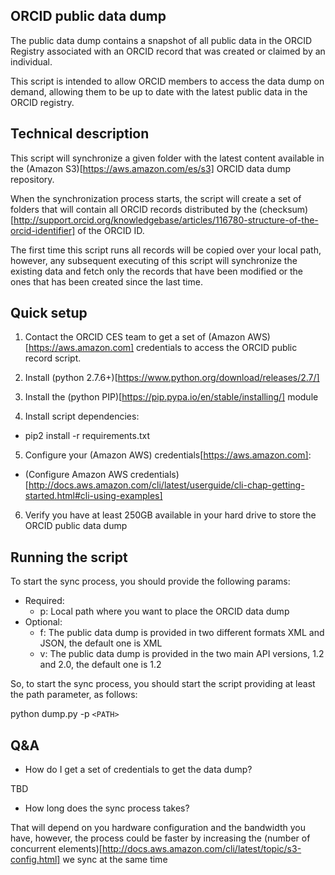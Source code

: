 ﻿## ORCID public data dump

The public data dump contains a snapshot of all public data in the ORCID Registry associated with an ORCID record that was created or claimed by an individual.

This script is intended to allow ORCID members to access the data dump on demand, allowing them to be up to date with the latest public data in the ORCID registry.

## Technical description

This script will synchronize a given folder with the latest content available in the (Amazon S3)[https://aws.amazon.com/es/s3] ORCID data dump repository.

When the synchronization process starts, the script will create a set of folders that will contain all ORCID records distributed by the (checksum)[http://support.orcid.org/knowledgebase/articles/116780-structure-of-the-orcid-identifier] of the ORCID ID.

The first time this script runs all records will be copied over your local path, however, any subsequent executing of this script will synchronize the existing data and fetch only the records that have been modified or the ones that has been created since the last time.

## Quick setup

1. Contact the ORCID CES team to get a set of (Amazon AWS)[https://aws.amazon.com] credentials to access the ORCID public record script.

2. Install (python 2.7.6+)[https://www.python.org/download/releases/2.7/]

3. Install the (python PIP)[https://pip.pypa.io/en/stable/installing/] module

4. Install script dependencies:
  * pip2 install -r requirements.txt

5. Configure your (Amazon AWS) credentials[https://aws.amazon.com]:
  * (Configure Amazon AWS credentials)[http://docs.aws.amazon.com/cli/latest/userguide/cli-chap-getting-started.html#cli-using-examples]

6. Verify you have at least 250GB available in your hard drive to store the ORCID public data dump
 
## Running the script

To start the sync process, you should provide the following params: 

* Required:
   * p: Local path where you want to place the ORCID data dump
* Optional:
   * f: The public data dump is provided in two different formats XML and JSON, the default one is XML
   * v: The public data dump is provided in the two main API versions, 1.2 and 2.0, the default one is 1.2
   
So, to start the sync process, you should start the script providing at least the path parameter, as follows:   

python dump.py -p `<PATH>`

## Q&A

+ How do I get a set of credentials to get the data dump?

TBD

+ How long does the sync process takes?

That will depend on you hardware configuration and the bandwidth you have, however, the process could be faster by increasing the (number of concurrent elements)[http://docs.aws.amazon.com/cli/latest/topic/s3-config.html] we sync at the same time
